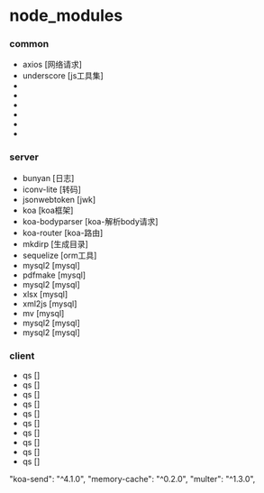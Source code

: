 # node_modules
### common
- axios [网络请求]
- underscore [js工具集]
- 
- 
- 
- 
- 
- 
### server
- bunyan [日志]
- iconv-lite [转码]
- jsonwebtoken [jwk]
- koa [koa框架]
- koa-bodyparser [koa-解析body请求]
- koa-router [koa-路由]
- mkdirp [生成目录] 
- sequelize [orm工具]
- mysql2 [mysql]
- pdfmake [mysql]
- mysql2 [mysql]
- xlsx [mysql]
- xml2js [mysql]
- mv [mysql]
- mysql2 [mysql]
- mysql2 [mysql]
### client
- qs []
- qs []
- qs []
- qs []
- qs []
- qs []
- qs []
- qs []
- qs []
- qs []



"koa-send": "^4.1.0",
    "memory-cache": "^0.2.0",
    "multer": "^1.3.0",
